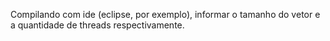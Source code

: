 Compilando com ide (eclipse, por exemplo), informar o tamanho do vetor e a quantidade de threads respectivamente.
